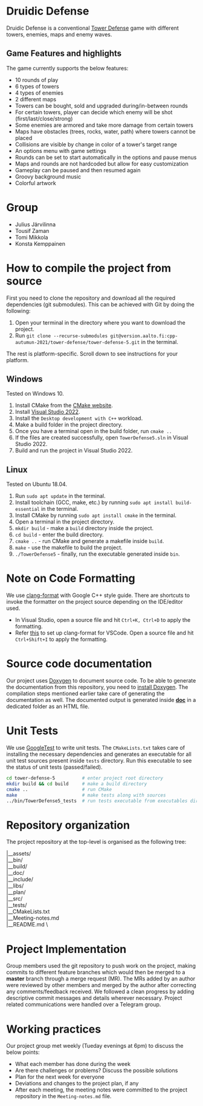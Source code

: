 # Druidic Defense
Druidic Defense is a conventional [Tower Defense](https://en.wikipedia.org/wiki/Tower_defense) game with different towers,
enemies, maps and enemy waves. 

## Game Features and highlights
The game currently supports the below features:
* 10 rounds of play
* 6 types of towers
* 4 types of enemies
* 2 different maps
* Towers can be bought, sold and upgraded during/in-between rounds
* For certain towers, player can decide which enemy will be shot (first/last/close/strong)
* Some enemies are armored and take more damage from certain towers
* Maps have obstacles (trees, rocks, water, path) where towers cannot be placed
* Collisions are visible by change in color of a tower's target range
* An options menu with game settings
* Rounds can be set to start automatically in the options and pause menus
* Maps and rounds are not hardcoded but allow for easy customization
* Gameplay can be paused and then resumed again
* Groovy background music
* Colorful artwork

# Group
- Julius Järvilinna
- Tousif Zaman
- Tomi Mikkola
- Konsta Kemppainen

# How to compile the project from source

First you need to clone the repository and download all the required dependencies (git submodules). This can be achieved with Git by doing the following:

1. Open your terminal in the directory where you want to download the project.
2. Run `git clone --recurse-submodules git@version.aalto.fi:cpp-autumun-2021/tower-defense/tower-defense-5.git` in the terminal.

The rest is platform-specific. Scroll down to see instructions for your platform.

## Windows

Tested on Windows 10.

1. Install CMake from the [CMake website](https://cmake.org/download/).
2. Install [Visual Studio 2022](https://visualstudio.microsoft.com/downloads/).
3. Install the `Desktop development with C++` workload.
4. Make a build folder in the project directory.
5. Once you have a terminal open in the build folder, run `cmake ..`
6. If the files are created successfully, open `TowerDefense5.sln` in Visual Studio 2022.
7. Build and run the project in Visual Studio 2022.

## Linux

Tested on Ubuntu 18.04.

1. Run `sudo apt update` in the terminal.
2. Install toolchain (GCC, make, etc.) by running `sudo apt install build-essential` in the terminal.
3. Install CMake by running `sudo apt install cmake` in the terminal.
4. Open a terminal in the project directory.
5. `mkdir build` - make a `build` directory inside the project.
6. `cd build` - enter the build directory.
7. `cmake ..` - run CMake and generate a makefile inside `build`.
8. `make` - use the makefile to build the project.
9. `./TowerDefense5` - finally, run the executable generated inside `bin`.

# Note on Code Formatting
We use [clang-format](https://clang.llvm.org/docs/ClangFormatStyleOptions.html) with Google C++ style guide.
There are shortcuts to invoke the formatter on the project source depending on the IDE/editor used.
- In Visual Studio, open a source file and hit `Ctrl+K, Ctrl+D` to apply the formatting.
- Refer [this](https://code.visualstudio.com/docs/cpp/cpp-ide) to set up clang-format for VSCode. Open a source file and hit `Ctrl+Shift+I` to apply the formatting. 

# Source code documentation
Our project uses [Doxygen](https://github.com/doxygen/doxygen) to document source code. To be able to generate the 
documentation from this repository, you need to [install Doxygen](https://www.doxygen.nl/download.html). The compilation steps mentioned earlier take care of generating the documentation as well. The documented output is generated inside [**doc**](https://version.aalto.fi/gitlab/cpp-autumun-2021/tower-defense/tower-defense-5/-/tree/master/doc) in a dedicated folder as an HTML file. 

# Unit Tests
We use [GoogleTest](https://github.com/google/googletest/blob/main/googletest/README.md) to write unit tests. The `CMakeLists.txt`
takes care of installing the necessary dependencies and generates an executable for all unit test sources present inside `tests` directory. Run this executable 
to see the status of unit tests (passed/failed).
```bash
cd tower-defense-5          # enter project root directory
mkdir build && cd build     # make a build directory
cmake ..                    # run CMake
make                        # make tests along with sources
../bin/TowerDefense5_tests  # run tests executable from executables directory
```
# Repository organization

The project repository at the top-level is organised as the following tree:

|__assets/ \
|__bin/ \
|__build/ \
|__doc/ \
|__include/ \
|__libs/ \
|__plan/ \
|__src/ \
|__tests/ \
|__CMakeLists.txt \
|__Meeting-notes.md \
|__README.md \

# Project Implementation 
Group members used the git repository to push work on the project, making commits to different feature branches
which would then be merged to a **master** branch through a merge request (MR). The MRs added by an author were reviewed 
by other members and merged by the author after correcting any comments/feedback received. We followed a clean progress 
by adding descriptive commit messages and details wherever necessary. Project related communications were handled over a Telegram group. 

# Working practices

Our project group met weekly (Tueday evenings at 6pm) to discuss the below points:
- What each member has done during the week
- Are there challenges or problems? Discuss the possible solutions
- Plan for the next week for everyone
- Deviations and changes to the project plan, if any
- After each meeting, the meeting notes were committed to the project repository in the `Meeting-notes.md` file. 
